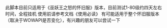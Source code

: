 此脚本目前只适用于《巫妖王之怒的怀旧服》版本，目前测试1-80级约四天左右时间，全程挂机
使用前请参考文档《使用必读》
有可能适用于整个怀旧服版本（取决于WOWAPI是否变化），有兴趣的朋友可以尝试一下
